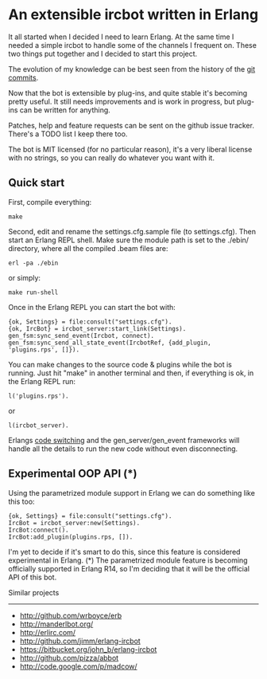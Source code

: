An extensible ircbot written in Erlang
======================================

It all started when I decided I need to learn Erlang. At the same time I needed
a simple ircbot to handle some of the channels I frequent on. These two things
put together and I decided to start this project.

The evolution of my knowledge can be best seen from the history of the [git
commits][commits].

[commits]: http://github.com/gdamjan/erlang-irc-bot/commits/master

Now that the bot is extensible by plug-ins, and quite stable it's becoming pretty
useful. It still needs improvements and is work in progress, but plug-ins can
be written for anything.


Patches, help and feature requests can be sent on the github issue tracker.
There's a TODO list I keep there too.


The bot is MIT licensed (for no particular reason), it's a very liberal license
with no strings, so you can really do whatever you want with it.


Quick start
-----------

First, compile everything:

    make

Second, edit and rename the settings.cfg.sample file (to settings.cfg). Then start
an Erlang REPL shell. Make sure the module path is set to the ./ebin/
directory, where all the compiled .beam files are:

    erl -pa ./ebin

or simply:

    make run-shell

Once in the Erlang REPL you can start the bot with:

    {ok, Settings} = file:consult("settings.cfg").
    {ok, IrcBot} = ircbot_server:start_link(Settings).
    gen_fsm:sync_send_event(Ircbot, connect).
    gen_fsm:sync_send_all_state_event(IrcbotRef, {add_plugin, 'plugins.rps', []}).

You can make changes to the source code & plugins while the bot is running.
Just hit "make" in another terminal and then, if everything is ok, in the Erlang REPL run:

    l('plugins.rps').

or

    l(ircbot_server).

Erlangs [code switching][code switching] and the gen_server/gen_event frameworks
will handle all the details to run the new code without even disconnecting.

[code switching]: http://en.wikipedia.org/wiki/Erlang_%28programming_language%29#Hot_code_loading_and_modules

Experimental OOP API (*)
------------------------

Using the parametrized module support in Erlang we can do something like this
too:

    {ok, Settings} = file:consult("settings.cfg").
    IrcBot = ircbot_server:new(Settings).
    IrcBot:connect().
    IrcBot:add_plugin(plugins.rps, []).

I'm yet to decide if it's smart to do this, since this feature is considered
experimental in Erlang. (*) The parametrized module feature is becoming
officially supported in Erlang R14, so I'm deciding that it will be the official
API of this bot.


Similar projects
________________

* http://github.com/wrboyce/erb
* http://manderlbot.org/
* http://erlirc.com/
* http://github.com/jimm/erlang-ircbot
* https://bitbucket.org/john_b/erlang-ircbot
* http://github.com/pizza/abbot
* http://code.google.com/p/madcow/
